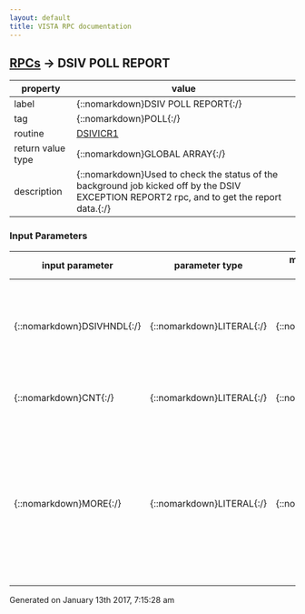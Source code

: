 ```yaml
---
layout: default
title: VISTA RPC documentation
---
```




## [RPCs](TableOfContent.md) &#8594; DSIV POLL REPORT 

 property | value 
--- | --- 
 label | {::nomarkdown}DSIV POLL REPORT{:/}
 tag | {::nomarkdown}POLL{:/}
 routine | [DSIVICR1](http://code.osehra.org/dox/Routine_DSIVICR1_source.html)
 return value type | {::nomarkdown}GLOBAL ARRAY{:/}
 description | {::nomarkdown}Used to check the status of the background job kicked off by the DSIV EXCEPTION REPORT2 rpc, and to get the report data.{:/}

### Input Parameters

| input parameter | parameter type | maximum data length | required | description | 
| --- | --- | --- | --- | --- | 
| {::nomarkdown}DSIVHNDL{:/} | {::nomarkdown}LITERAL{:/} | {::nomarkdown}50{:/} | {::nomarkdown}true{:/} | {::nomarkdown}Contains the Handle returned by the kick-off rpc call DSIV EXCEPTION REPORT2.  This is the ^XTMP global node where the report status and data reside.{:/} | 
| {::nomarkdown}CNT{:/} | {::nomarkdown}LITERAL{:/} | {::nomarkdown}10{:/} | {::nomarkdown}true{:/} | {::nomarkdown}Contains the count (#) of records to return for each call to the rpc.{:/} | 
| {::nomarkdown}MORE{:/} | {::nomarkdown}LITERAL{:/} | {::nomarkdown}1{:/} | {::nomarkdown}true{:/} | {::nomarkdown}Contains a flag (MORE=1) when there were more records than parameter 2 (CNT) to supress the header for the subsequent calls to get data.The first call to the rpc should NOT include the MORE=1 parameter.  Send MORE=9 to kill the report data in ^XTMP global if the user no longer wants to get it.{:/} | 




 Generated on January 13th 2017, 7:15:28 am